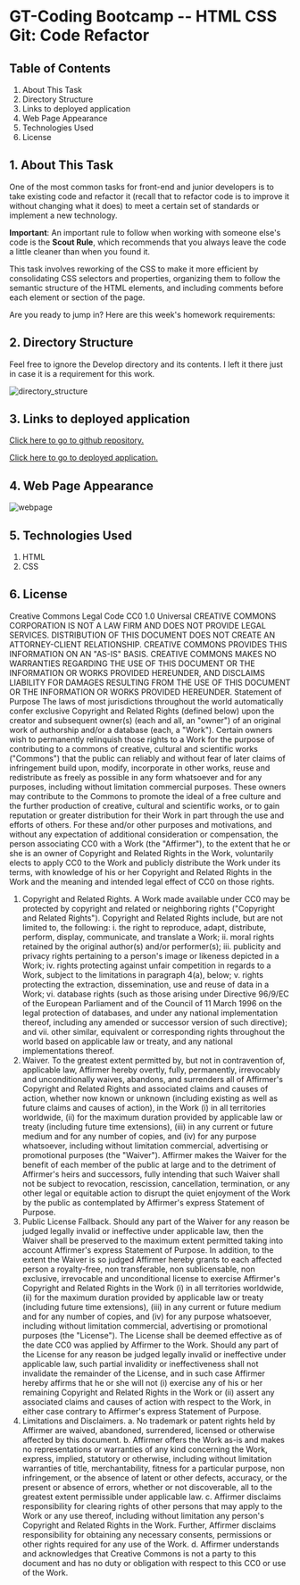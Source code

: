 # GT-Coding Bootcamp -- HTML CSS Git: Code Refactor

## Table of Contents

1. About This Task
2. Directory Structure
3. Links to deployed application
4. Web Page Appearance
5. Technologies Used
6. License

## 1. About This Task

One of the most common tasks for front-end and junior developers is to take existing code and refactor it (recall that to refactor code is to improve it without changing what it does) to meet a certain set of standards or implement a new technology.

**Important**: An important rule to follow when working with someone else's code is the **Scout Rule**, which recommends that you always leave the code a little cleaner than when you found it.

This task involves reworking of the CSS to make it more efficient by consolidating CSS selectors and properties, organizing them to follow the semantic structure of the HTML elements, and including comments before each element or section of the page.

Are you ready to jump in? Here are this week's homework requirements:

## 2. Directory Structure

Feel free to ignore the Develop directory and its contents. I left it there just in case it is a requirement for this work.

![directory_structure](assets/images/directory_structure.png "directory_structure")

## 3. Links to deployed application

[Click here to go to github repository.](https://github.com/willielibet/gt-bootcamp-html-css-code-refactor.git)

[Click here to go to deployed application.](https://willielibet.github.io/gt-bootcamp-html-css-code-refactor/)

## 4. Web Page Appearance

![webpage](assets/images/webpage.jpeg "webpage")

## 5. Technologies Used

1. HTML
2. CSS

## 6. License

Creative Commons Legal Code
CC0 1.0 Universal
CREATIVE COMMONS CORPORATION IS NOT A LAW FIRM AND DOES NOT PROVIDE
LEGAL SERVICES. DISTRIBUTION OF THIS DOCUMENT DOES NOT CREATE AN
ATTORNEY-CLIENT RELATIONSHIP. CREATIVE COMMONS PROVIDES THIS
INFORMATION ON AN "AS-IS" BASIS. CREATIVE COMMONS MAKES NO WARRANTIES
REGARDING THE USE OF THIS DOCUMENT OR THE INFORMATION OR WORKS
PROVIDED HEREUNDER, AND DISCLAIMS LIABILITY FOR DAMAGES RESULTING FROM
THE USE OF THIS DOCUMENT OR THE INFORMATION OR WORKS PROVIDED
HEREUNDER.
Statement of Purpose
The laws of most jurisdictions throughout the world automatically confer
exclusive Copyright and Related Rights (defined below) upon the creator
and subsequent owner(s) (each and all, an "owner") of an original work of
authorship and/or a database (each, a "Work").
Certain owners wish to permanently relinquish those rights to a Work for
the purpose of contributing to a commons of creative, cultural and
scientific works ("Commons") that the public can reliably and without fear
of later claims of infringement build upon, modify, incorporate in other
works, reuse and redistribute as freely as possible in any form whatsoever
and for any purposes, including without limitation commercial purposes.
These owners may contribute to the Commons to promote the ideal of a free
culture and the further production of creative, cultural and scientific
works, or to gain reputation or greater distribution for their Work in
part through the use and efforts of others.
For these and/or other purposes and motivations, and without any
expectation of additional consideration or compensation, the person
associating CC0 with a Work (the "Affirmer"), to the extent that he or she
is an owner of Copyright and Related Rights in the Work, voluntarily
elects to apply CC0 to the Work and publicly distribute the Work under its
terms, with knowledge of his or her Copyright and Related Rights in the
Work and the meaning and intended legal effect of CC0 on those rights.

1. Copyright and Related Rights. A Work made available under CC0 may be
   protected by copyright and related or neighboring rights ("Copyright and
   Related Rights"). Copyright and Related Rights include, but are not
   limited to, the following:
   i. the right to reproduce, adapt, distribute, perform, display,
   communicate, and translate a Work;
   ii. moral rights retained by the original author(s) and/or performer(s);
   iii. publicity and privacy rights pertaining to a person's image or
   likeness depicted in a Work;
   iv. rights protecting against unfair competition in regards to a Work,
   subject to the limitations in paragraph 4(a), below;
   v. rights protecting the extraction, dissemination, use and reuse of data
   in a Work;
   vi. database rights (such as those arising under Directive 96/9/EC of the
   European Parliament and of the Council of 11 March 1996 on the legal
   protection of databases, and under any national implementation
   thereof, including any amended or successor version of such
   directive); and
   vii. other similar, equivalent or corresponding rights throughout the
   world based on applicable law or treaty, and any national
   implementations thereof.
2. Waiver. To the greatest extent permitted by, but not in contravention
   of, applicable law, Affirmer hereby overtly, fully, permanently,
   irrevocably and unconditionally waives, abandons, and surrenders all of
   Affirmer's Copyright and Related Rights and associated claims and causes
   of action, whether now known or unknown (including existing as well as
   future claims and causes of action), in the Work (i) in all territories
   worldwide, (ii) for the maximum duration provided by applicable law or
   treaty (including future time extensions), (iii) in any current or future
   medium and for any number of copies, and (iv) for any purpose whatsoever,
   including without limitation commercial, advertising or promotional
   purposes (the "Waiver"). Affirmer makes the Waiver for the benefit of each
   member of the public at large and to the detriment of Affirmer's heirs and
   successors, fully intending that such Waiver shall not be subject to
   revocation, rescission, cancellation, termination, or any other legal or
   equitable action to disrupt the quiet enjoyment of the Work by the public
   as contemplated by Affirmer's express Statement of Purpose.
3. Public License Fallback. Should any part of the Waiver for any reason
   be judged legally invalid or ineffective under applicable law, then the
   Waiver shall be preserved to the maximum extent permitted taking into
   account Affirmer's express Statement of Purpose. In addition, to the
   extent the Waiver is so judged Affirmer hereby grants to each affected
   person a royalty-free, non transferable, non sublicensable, non exclusive,
   irrevocable and unconditional license to exercise Affirmer's Copyright and
   Related Rights in the Work (i) in all territories worldwide, (ii) for the
   maximum duration provided by applicable law or treaty (including future
   time extensions), (iii) in any current or future medium and for any number
   of copies, and (iv) for any purpose whatsoever, including without
   limitation commercial, advertising or promotional purposes (the
   "License"). The License shall be deemed effective as of the date CC0 was
   applied by Affirmer to the Work. Should any part of the License for any
   reason be judged legally invalid or ineffective under applicable law, such
   partial invalidity or ineffectiveness shall not invalidate the remainder
   of the License, and in such case Affirmer hereby affirms that he or she
   will not (i) exercise any of his or her remaining Copyright and Related
   Rights in the Work or (ii) assert any associated claims and causes of
   action with respect to the Work, in either case contrary to Affirmer's
   express Statement of Purpose.
4. Limitations and Disclaimers.
   a. No trademark or patent rights held by Affirmer are waived, abandoned,
   surrendered, licensed or otherwise affected by this document.
   b. Affirmer offers the Work as-is and makes no representations or
   warranties of any kind concerning the Work, express, implied,
   statutory or otherwise, including without limitation warranties of
   title, merchantability, fitness for a particular purpose, non
   infringement, or the absence of latent or other defects, accuracy, or
   the present or absence of errors, whether or not discoverable, all to
   the greatest extent permissible under applicable law.
   c. Affirmer disclaims responsibility for clearing rights of other persons
   that may apply to the Work or any use thereof, including without
   limitation any person's Copyright and Related Rights in the Work.
   Further, Affirmer disclaims responsibility for obtaining any necessary
   consents, permissions or other rights required for any use of the
   Work.
   d. Affirmer understands and acknowledges that Creative Commons is not a
   party to this document and has no duty or obligation with respect to
   this CC0 or use of the Work.

